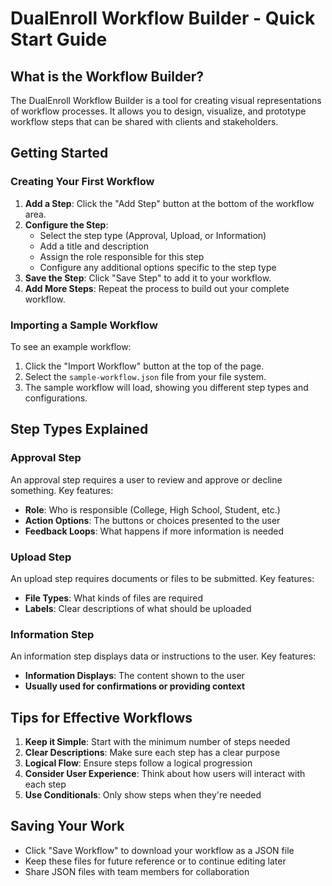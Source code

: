 # DualEnroll Workflow Builder - Quick Start Guide

## What is the Workflow Builder?

The DualEnroll Workflow Builder is a tool for creating visual representations of workflow processes. It allows you to design, visualize, and prototype workflow steps that can be shared with clients and stakeholders.

## Getting Started

### Creating Your First Workflow

1. **Add a Step**: Click the "Add Step" button at the bottom of the workflow area.
2. **Configure the Step**:
   - Select the step type (Approval, Upload, or Information)
   - Add a title and description
   - Assign the role responsible for this step
   - Configure any additional options specific to the step type
3. **Save the Step**: Click "Save Step" to add it to your workflow.
4. **Add More Steps**: Repeat the process to build out your complete workflow.

### Importing a Sample Workflow

To see an example workflow:

1. Click the "Import Workflow" button at the top of the page.
2. Select the `sample-workflow.json` file from your file system.
3. The sample workflow will load, showing you different step types and configurations.

## Step Types Explained

### Approval Step

An approval step requires a user to review and approve or decline something. Key features:

- **Role**: Who is responsible (College, High School, Student, etc.)
- **Action Options**: The buttons or choices presented to the user
- **Feedback Loops**: What happens if more information is needed

### Upload Step

An upload step requires documents or files to be submitted. Key features:

- **File Types**: What kinds of files are required
- **Labels**: Clear descriptions of what should be uploaded

### Information Step

An information step displays data or instructions to the user. Key features:

- **Information Displays**: The content shown to the user
- **Usually used for confirmations or providing context**

## Tips for Effective Workflows

1. **Keep it Simple**: Start with the minimum number of steps needed
2. **Clear Descriptions**: Make sure each step has a clear purpose
3. **Logical Flow**: Ensure steps follow a logical progression
4. **Consider User Experience**: Think about how users will interact with each step
5. **Use Conditionals**: Only show steps when they're needed

## Saving Your Work

- Click "Save Workflow" to download your workflow as a JSON file
- Keep these files for future reference or to continue editing later
- Share JSON files with team members for collaboration
